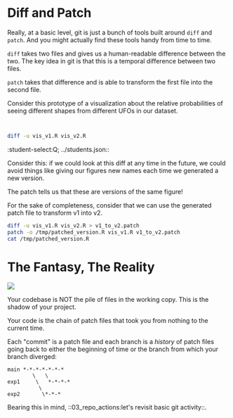 Diff and Patch
==============

Really, at a basic level, git is just a bunch of tools built around
`diff` and `patch`. And you might actually find these tools handy from
time to time.

`diff` takes two files and gives us a human-readable difference
between the two. The key idea in git is that this is a temporal
difference between two files.

`patch` takes that difference and is able to transform the first file
into the second file.

Consider this prototype of a visualization about the relative
probabilities of seeing different shapes from different UFOs in our
dataset.

``` R file=vis_v1.R

```

``` R file=vis_v2.R

```

``` bash capture=true
diff -u vis_v1.R vis_v2.R
```

:student-select:Q; ../students.json::

Consider this: if we could look at this diff at any time in the future,
we could avoid things like giving our figures new names each time we
generated a new version.

The patch tells us that these are versions of the same figure!

For the sake of completeness, consider that we can use the generated
patch file to transform v1 into v2.

``` bash capture=true
diff -u vis_v1.R vis_v2.R > v1_to_v2.patch
patch -o /tmp/patched_version.R vis_v1.R v1_to_v2.patch
cat /tmp/patched_version.R 

```

The Fantasy, The Reality
========================

![](./Platon_Cave_Sanraedam_1604.jpg)

Your codebase is NOT the pile of files in the working copy. This is
the shadow of your project.

Your code is the chain of patch files that took you from nothing to
the current time.

Each "commit" is a patch file and each branch is a *history* of patch
files going back to either the beginning of time or the branch from
which your branch diverged:

```
main *-*-*-*-*-*-*
        \   \ 
exp1     \   *-*-*-*
          \
exp2       \*-*-*
```

Bearing this in mind, ::03_repo_actions:let's revisit basic git activity::.

